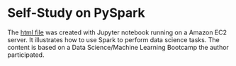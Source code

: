 # Self-Study on PySpark

The [html file](https://htmlpreview.github.io/?https://github.com/virchan/self_study_log/blob/main/pyspark_practice/pyspark_practice.html) was created with Jupyter notebook running on a Amazon EC2 server. It illustrates how to use Spark to perform data science tasks. The content is based on a Data Science/Machine Learning Bootcamp the author participated.